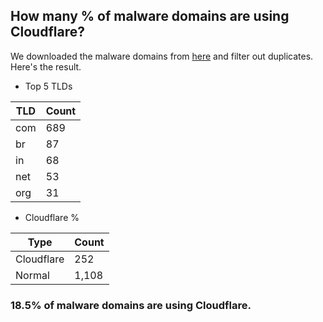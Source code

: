 ## How many % of malware domains are using Cloudflare?


We downloaded the malware domains from [here](https://urlhaus.abuse.ch) and filter out duplicates.
Here's the result.


[//]: # (start replacement)


- Top 5 TLDs

| TLD | Count |
| --- | --- |
| com | 689 |
| br | 87 |
| in | 68 |
| net | 53 |
| org | 31 |


- Cloudflare %

| Type | Count |
| --- | --- |
| Cloudflare | 252 |
| Normal | 1,108 |


### 18.5% of malware domains are using Cloudflare.